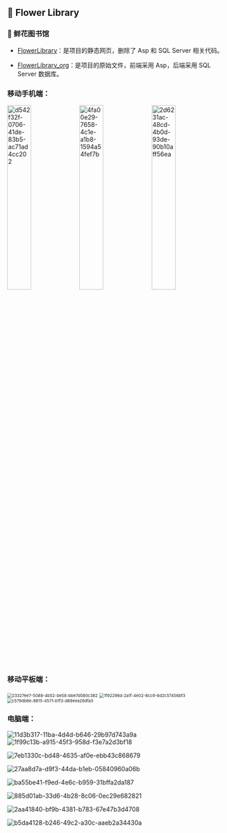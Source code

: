 ## 🌸 Flower Library 

### 🌵 鲜花图书馆 



- [FlowerLibrary](https://github.com/MoxyNJ/FlowerLibrary/tree/master/FlowerLibrary)：是项目的静态网页，删除了 Asp 和 SQL Server 相关代码。

- [FlowerLibrary_org](https://github.com/MoxyNJ/FlowerLibrary/tree/master/FlowerLibrary_org)：是项目的原始文件，前端采用 Asp，后端采用 SQL Server 数据库。



### 移动手机端：

<img src="readme/d542f32f-0706-41de-83b5-ac71ad4cc202.png" alt="d542f32f-0706-41de-83b5-ac71ad4cc202" width="33%" ><img src="readme/4fa00e29-7658-4c1e-a1b8-1594a54fef7b.png" alt="4fa00e29-7658-4c1e-a1b8-1594a54fef7b" width="33%" ><img src="readme/2d6231ac-48cd-4b0d-93de-90b10aff56ea.png" alt="2d6231ac-48cd-4b0d-93de-90b10aff56ea" width="33%" >





### 移动平板端：

<img src="readme/23327ee7-5088-4b52-be58-bbe7d580c382.png" alt="23327ee7-5088-4b52-be58-bbe7d580c382" style="zoom:67%;" />

<img src="readme/1f92296d-2a1f-4e02-8cc9-6d2c57456bf3.png" alt="1f92296d-2a1f-4e02-8cc9-6d2c57456bf3" style="zoom:67%;" />

<img src="readme/c579db6e-8815-4571-b1f3-d88eea26dfa3.png" alt="c579db6e-8815-4571-b1f3-d88eea26dfa3" style="zoom:67%;" />



### 电脑端：

<img src="readme/11d3b317-11ba-4d4d-b646-29b97d743a9a.png" alt="11d3b317-11ba-4d4d-b646-29b97d743a9a"  />

<img src="readme/1f99c13b-a915-45f3-958d-f3e7a2d3bf18.png" alt="1f99c13b-a915-45f3-958d-f3e7a2d3bf18"  />

![7eb1330c-bd48-4635-af0e-ebb43c868679](readme/7eb1330c-bd48-4635-af0e-ebb43c868679.png)

![27aa8d7a-d9f3-44da-b1eb-05840960a06b](readme/27aa8d7a-d9f3-44da-b1eb-05840960a06b.png)

![ba55be41-f9ed-4e6c-b959-31bffa2da187](readme/ba55be41-f9ed-4e6c-b959-31bffa2da187.png)

![885d01ab-33d6-4b28-8c06-0ec29e682821](readme/885d01ab-33d6-4b28-8c06-0ec29e682821.png)

![2aa41840-bf9b-4381-b783-67e47b3d4708](readme/2aa41840-bf9b-4381-b783-67e47b3d4708.png)

![b5da4128-b246-49c2-a30c-aaeb2a34430a](readme/b5da4128-b246-49c2-a30c-aaeb2a34430a-16378345120771.png)





















